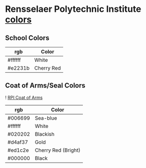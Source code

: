 # Rensselaer Polytechnic Institute [colors](https://encycolorpedia.com/schools/us/rensselaer-polytechnic-institute)

## School Colors

| rgb     | Color
|---------|-------------
| #ffffff | White
| #e2231b | Cherry Red

## Coat of Arms/Seal Colors

! [RPI Coat of Arms](/doc/images/rensselaer-polytechnic-institute.svg)

| rgb     | Color
|---------|-------------
| #006699 | Sea-blue
| #ffffff | White
| #020202 | Blackish
| #d4af37 | Gold
| #ed1c2e | Cherry Red (Bright)
| #000000 | Black

